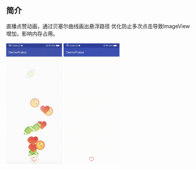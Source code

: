 ## 简介
直播点赞动画，通过贝塞尔曲线画出悬浮路径
优化防止多次点击导致ImageView增加，影响内存占用。
<br/>
<br/>
<img src="./screen.png" align="center" width="30%" />
<img src="./Screenrecording_20180816_100049.gif" align="center" width="30%" />
